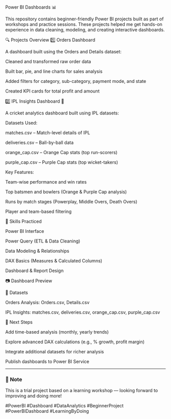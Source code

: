 Power BI Dashboards 📊

This repository contains beginner-friendly Power BI projects built as part of workshops and practice sessions. These projects helped me get hands-on experience in data cleaning, modeling, and creating interactive dashboards.

🔍 Projects Overview
1️⃣ Orders Dashboard

A dashboard built using the Orders and Details dataset:

Cleaned and transformed raw order data

Built bar, pie, and line charts for sales analysis

Added filters for category, sub-category, payment mode, and state

Created KPI cards for total profit and amount

2️⃣ IPL Insights Dashboard 🏏

A cricket analytics dashboard built using IPL datasets:

Datasets Used:

matches.csv – Match-level details of IPL

deliveries.csv – Ball-by-ball data

orange_cap.csv – Orange Cap stats (top run-scorers)

purple_cap.csv – Purple Cap stats (top wicket-takers)

Key Features:

Team-wise performance and win rates

Top batsmen and bowlers (Orange & Purple Cap analysis)

Runs by match stages (Powerplay, Middle Overs, Death Overs)

Player and team-based filtering

🧠 Skills Practiced

Power BI Interface

Power Query (ETL & Data Cleaning)

Data Modeling & Relationships

DAX Basics (Measures & Calculated Columns)

Dashboard & Report Design

📷 Dashboard Preview

📁 Datasets

Orders Analysis: Orders.csv, Details.csv

IPL Insights: matches.csv, deliveries.csv, orange_cap.csv, purple_cap.csv

🚀 Next Steps

Add time-based analysis (monthly, yearly trends)

Explore advanced DAX calculations (e.g., % growth, profit margin)

Integrate additional datasets for richer analysis

Publish dashboards to Power BI Service

---

### 📌 Note
This is a trial project based on a learning workshop — looking forward to improving and doing more!

#PowerBI #Dashboard #DataAnalytics #BeginnerProject #PowerBIDashboard #LearningByDoing
